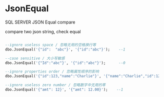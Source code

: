 # JsonEqual
SQL SERVER JSON Equal compare

compare two json string, check equal

```sql

--ignore useless space / 忽略无用的空格换行等
dbo.JsonEqual('{"id":  "abc"}', '{"id":"abc"}');	--1

--case sensitive / 大小写敏感
dbo.JsonEqual('{"Id":"abc"}', '{"id":"abc"}');		--0

--ignore properties order / 忽略属性顺序的影响
dbo.JsonEqual('{"id":123,"name":"Charlie"}', '{"name":"Charlie","id":123}');	--0

--ignore useless zero number / 忽略数字中无用的零
dbo.JsonEqual('{"amt": 12}', '{"amt": 12.00}');    --1
```

